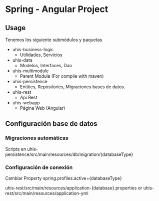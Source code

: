 # Spring - Angular Project

## Usage

Tenemos los siguiente submódulos y paquetas

* uhis-business-logic
  * Utilidades, Servicios
* uhis-data
  * Modelos, Interfaces, Dao
* uhis-multimodule
  * Parent Module (For compile with maven)
* uhis-persistence
  * Entities, Repositories, Migraciones bases de datos.
* uhis-rest
  * Api Rest
* uhis-webapp
  * Página Web (Angular)

## Configuración base de datos

### Migraciones automáticas

Scripts en uhis-persistence/src/main/resources/db/migration/{databaseType}

### Configuración de conexión

Cambiar Property spring.profiles.active={databaseType}

uhis-rest/src/main/resources/application-{database}.properties
or
uhis-rest/src/main/resources/application-yml
